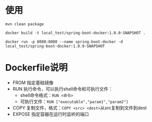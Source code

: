 # 使用

```
mvn clean package

docker build -t local_test/spring-boot-docker:1.0.0-SNAPSHOT .

docker run -p 8080:8080 --name spring-boot-docker -d local_test/spring-boot-docker:1.0.0-SNAPSHOT 

```

# Dockerfile说明

- FROM 指定基础镜像
- RUN 执行命令，可以执行shell命令和可执行文件：
  - shell命令格式：`RUN <命令>`
  - 可执行文件：`RUN ["executable","param1","param2"]`
- COPY 复制文件，格式：`COPY <src> <dest>`从src复制到文件到dest
- EXPOSE 指定容器在运行时监听的端口

# 
